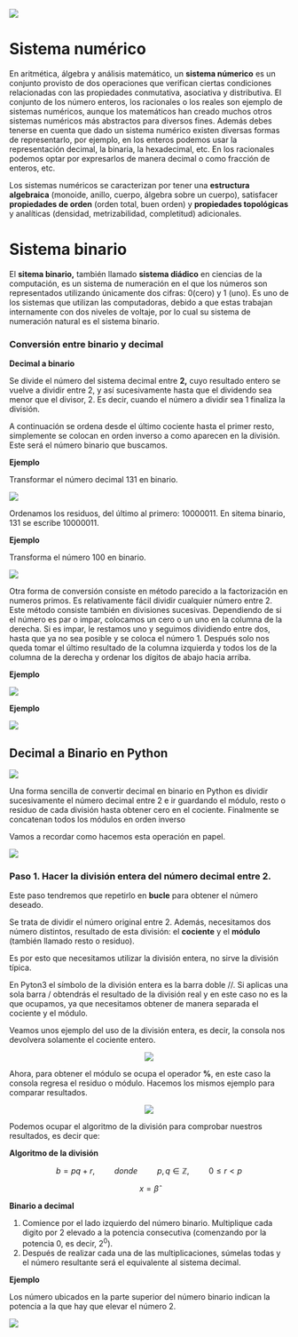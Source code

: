 ![](https://raw.githubusercontent.com/GabrielCourses/matematicas_discretas/main/sist_numericos/image/maya.png)

# Sistema numérico

En aritmética, álgebra y análisis matemático, un **sistema númerico** es un conjunto provisto de dos operaciones que verifican ciertas condiciones relacionadas con las propiedades conmutativa, asociativa y distributiva. El conjunto de los número enteros, los racionales o los reales son ejemplo de sistemas numéricos, aunque los matemáticos han creado muchos otros sistemas numéricos más abstractos para diversos fines. Además debes tenerse en cuenta que dado un sistema numérico existen diversas formas de representarlo, por ejemplo, en los enteros podemos usar la representación decimal, la binaria, la hexadecimal, etc. En los racionales podemos optar por expresarlos de manera decimal o como fracción de enteros, etc.

Los sistemas numéricos se caracterizan por tener una **estructura algebraica** (monoide, anillo, cuerpo, álgebra sobre un cuerpo), satisfacer **propiedades de orden** (orden total, buen orden) y **propiedades topológicas** y analíticas (densidad, metrizabilidad, completitud) adicionales.

# Sistema binario

El **sitema binario,** también llamado **sistema diádico** en ciencias de la computación, es un sistema de numeración en el que los números son representados utilizando únicamente dos cifras: 0(cero) y 1 (uno). Es uno de los sistemas que utilizan las computadoras, debido a que estas trabajan internamente con dos niveles de voltaje, por lo cual su sistema de numeración natural es el sistema binario.

### Conversión entre binario y decimal

**Decimal a binario**

Se divide el número del sistema decimal entre **2,** cuyo resultado entero se vuelve a dividir entre 2, y así sucesivamente hasta que el dividendo sea menor que el divisor, 2. Es decir, cuando el número a dividir sea 1 finaliza la división.

A continuación se ordena desde el último cociente hasta el primer resto, simplemente se colocan en orden inverso a como aparecen en la división. Este será el número binario que buscamos.

**Ejemplo**

Transformar el número decimal 131 en binario.

![](https://raw.githubusercontent.com/GabrielCourses/matematicas_discretas/main/sist_numericos/image/convertir131.png)

Ordenamos los residuos, del último al primero: 10000011. En sitema binario, 131 se escribe 10000011.

**Ejemplo**

Transforma el número 100 en binario.

![](https://raw.githubusercontent.com/GabrielCourses/matematicas_discretas/main/sist_numericos/image/convertir100.png)

Otra forma de conversión consiste en método parecido a la factorización en numeros primos. Es relativamente fácil dividir cualquier número entre 2. Este método consiste también en divisiones sucesivas. Dependiendo de si el número es par o impar, colocamos un cero o un uno en la columna de la derecha. Si es impar, le restamos uno y seguimos dividiendo entre dos, hasta que ya no sea posible y se coloca el número 1. Después solo nos queda tomar el último resultado de la columna izquierda y todos los de la columna de la derecha y ordenar los dígitos de abajo hacia arriba.

**Ejemplo**

![](https://raw.githubusercontent.com/GabrielCourses/matematicas_discretas/main/sist_numericos/image/100_2.png)

**Ejemplo**

![](https://raw.githubusercontent.com/GabrielCourses/matematicas_discretas/main/sist_numericos/image/convertir77.png)

## Decimal a Binario en Python

![](https://raw.githubusercontent.com/GabrielCourses/matematicas_discretas/main/sist_numericos/image/binario.png)

Una forma sencilla de convertir decimal en binario en Python es dividir sucesivamente el número decimal entre 2 e ir guardando el módulo, resto o residuo de cada división hasta obtener cero en el cociente. Finalmente se concatenan todos los módulos en orden inverso

Vamos a recordar como hacemos esta operación en papel.

![](https://raw.githubusercontent.com/GabrielCourses/matematicas_discretas/main/sist_numericos/image/paper.png)

### Paso 1. Hacer la división entera del número decimal entre 2.

Este paso tendremos que repetirlo en **bucle** para obtener el número deseado.

Se trata de dividir el número original entre 2. Además, necesitamos dos número distintos, resultado de esta división: el **cociente** y el **módulo** (también llamado resto o residuo).

Es por esto que necesitamos utilizar la división entera, no sirve la división típica.

En Pyton3 el símbolo de la división entera es la barra doble //. Si aplicas una sola barra / obtendrás el resultado de la división real y en este caso no es la que ocupamos, ya que necesitamos obtener de manera separada el cociente y el módulo.

Veamos unos ejemplo del uso de la división entera, es decir, la consola nos devolvera solamente el cociente entero.

<center>
<img src="https://media.giphy.com/media/XNQ19v5A5RJCRwM2yN/giphy.gif">
</center>

Ahora, para obtener el módulo se ocupa el operador **%**, en este caso la consola regresa el residuo o módulo. Hacemos los mismos ejemplo para comparar resultados.

<center>
<img src="https://media.giphy.com/media/7jQsk1jcOSTTaTv7Qt/giphy.gif">
</center>

Podemos ocupar el algoritmo de la división para comprobar nuestros resultados, es decir que:

**Algoritmo de la división**

$$b=pq+r,\hspace{1cm}donde\hspace{1cm}p,q\in\mathbb{Z},\hspace{1cm}0\leqslant{r}<p$$


$$x = \hat{\beta}$$

**Binario a decimal**

1. Comience por el lado izquierdo del número binario. Multiplique cada digito por 2 elevado a la potencia consecutiva (comenzando por la potencia 0, es decir, $2^{0}$).
2. Después de realizar cada una de las multiplicaciones, súmelas todas y el número resultante será el equivalente al sistema decimal.

**Ejemplo**

Los número ubicados en la parte superior del número binario indican la potencia a la que hay que elevar el número 2.

![](https://raw.githubusercontent.com/GabrielCourses/matematicas_discretas/main/sist_numericos/image/convertir_decimal.png)




